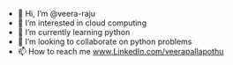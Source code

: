 - 👋 Hi, I’m @veera-raju
- 👀 I’m interested in cloud computing 
- 🌱 I’m currently learning python 
- 💞️ I’m looking to collaborate on python problems 
- 📫 How to reach me www.LinkedIn.com/veerapallapothu

<!---
veera-raju/veera-raju is a ✨ special ✨ repository because its `README.md` (this file) appears on your GitHub profile.
You can click the Preview link to take a look at your changes.
--->
